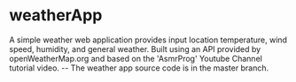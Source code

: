 # weatherApp
A simple weather web application provides input location temperature, wind speed, humidity, and general weather. 
Built using an API provided by openWeatherMap.org and based on the 'AsmrProg' Youtube Channel tutorial video.
-- The weather app source code is in the master branch.
